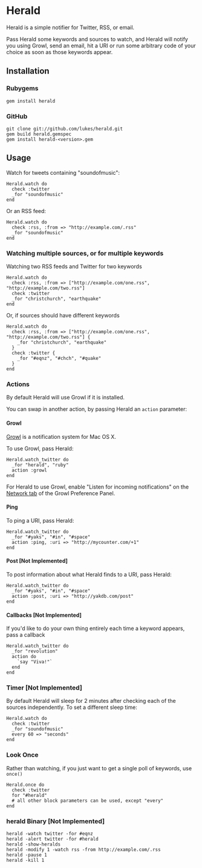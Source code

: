 Herald
====

Herald is a simple notifier for Twitter, RSS, or email. 

Pass Herald some keywords and sources to watch, and Herald will notify you using Growl, send an email, hit a URI or run some arbitrary code of your choice as soon as those keywords appear.

Installation
------------

### Rubygems

    gem install herald

### GitHub

    git clone git://github.com/lukes/herald.git
    gem build herald.gemspec
    gem install herald-<version>.gem

Usage
----------------------

Watch for tweets containing "soundofmusic":

    Herald.watch do
      check :twitter
      _for "soundofmusic"
    end
    
Or an RSS feed:

    Herald.watch do
      check :rss, :from => "http://example.com/.rss"
      _for "soundofmusic"
    end

### Watching multiple sources, or for multiple keywords

Watching two RSS feeds and Twitter for two keywords

    Herald.watch do
      check :rss, :from => ["http://example.com/one.rss", "http://example.com/two.rss"]
      check :twitter
      _for "christchurch", "earthquake"
    end

Or, if sources should have different keywords

    Herald.watch do
      check :rss, :from => ["http://example.com/one.rss", "http://example.com/two.rss"] {
        _for "christchurch", "earthquake"
      }
      check :twitter {
        _for "#eqnz", "#chch", "#quake"
      }
    end
    

### Actions

By default Herald will use Growl if it is installed.

You can swap in another action, by passing Herald an `action` parameter:

#### Growl

[Growl](http://growl.info/) is a notification system for Mac OS X.

To use Growl, pass Herald:

    Herald.watch_twitter do
      _for "herald", "ruby"
      action :growl
    end

For Herald to use Growl, enable "Listen for incoming notifications" on the [Network tab](http://growl.info/documentation/exploring-preferences.php) of the Growl Preference Panel.

#### Ping

To ping a URI, pass Herald:

    Herald.watch_twitter do
      _for "#yaks", "#in", "#space"
      action :ping, :uri => "http://mycounter.com/+1"
    end
    
#### Post [Not Implemented]

To post information about what Herald finds to a URI, pass Herald:

    Herald.watch_twitter do
      _for "#yaks", "#in", "#space"
      action :post, :uri => "http://yakdb.com/post"
    end
    
#### Callbacks [Not Implemented]

If you'd like to do your own thing entirely each time a keyword appears, pass a callback

    Herald.watch_twitter do
      _for "revolution"
      action do
        `say "Viva!"`
      end
    end
    

### Timer [Not Implemented]

By default Herald will sleep for 2 minutes after checking each of the sources independently. 
To set a different sleep time:

    Herald.watch do
      check :twitter
      _for "soundofmusic"
      every 60 => "seconds"
    end
        
### Look Once

Rather than watching, if you just want to get a single poll of keywords, use `once()`

    Herald.once do
      check :twitter
      for "#herald"
      # all other block parameters can be used, except "every"
    end

### herald Binary [Not Implemented]

    herald -watch twitter -for #eqnz
    herald -alert twitter -for #herald
    herald -show-heralds
    herald -modify 1 -watch rss -from http://example.com/.rss
    herald -pause 1
    herald -kill 1